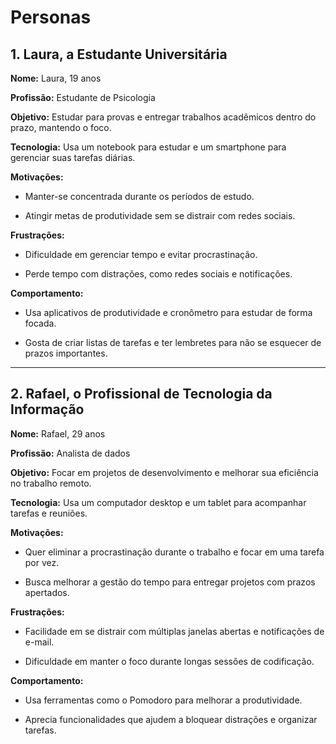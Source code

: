 # Personas

## 1. Laura, a Estudante Universitária

**Nome:** Laura, 19 anos

**Profissão:** Estudante de Psicologia

**Objetivo:** Estudar para provas e entregar trabalhos acadêmicos dentro do prazo, mantendo o foco.

**Tecnologia:** Usa um notebook para estudar e um smartphone para gerenciar suas tarefas diárias.

**Motivações:**

- Manter-se concentrada durante os períodos de estudo.

- Atingir metas de produtividade sem se distrair com redes sociais.

**Frustrações:**

- Dificuldade em gerenciar tempo e evitar procrastinação.

- Perde tempo com distrações, como redes sociais e notificações.

**Comportamento:**

- Usa aplicativos de produtividade e cronômetro para estudar de forma focada.

- Gosta de criar listas de tarefas e ter lembretes para não se esquecer de prazos importantes.

---

## 2. Rafael, o Profissional de Tecnologia da Informação

**Nome:** Rafael, 29 anos

**Profissão:** Analista de dados

**Objetivo:** Focar em projetos de desenvolvimento e melhorar sua eficiência no trabalho remoto.

**Tecnologia:** Usa um computador desktop e um tablet para acompanhar tarefas e reuniões.

**Motivações:**

- Quer eliminar a procrastinação durante o trabalho e focar em uma tarefa por vez.

- Busca melhorar a gestão do tempo para entregar projetos com prazos apertados.

**Frustrações:**

- Facilidade em se distrair com múltiplas janelas abertas e notificações de e-mail.

- Dificuldade em manter o foco durante longas sessões de codificação.

**Comportamento:**

- Usa ferramentas como o Pomodoro para melhorar a produtividade.

- Aprecia funcionalidades que ajudem a bloquear distrações e organizar tarefas.
